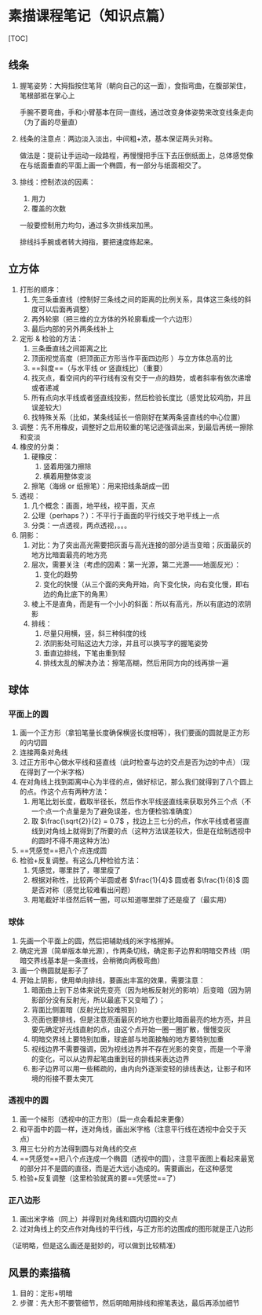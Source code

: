 # 素描课程笔记（知识点篇）


[TOC]



## 线条



1. 握笔姿势：大拇指按住笔背（朝向自己的这一面），食指弯曲，在腹部架住，笔根部抵在掌心上

    手腕不要弯曲，手和小臂基本在同一直线，通过改变身体姿势来改变线条走向（为了画的尽量直）

2. 线条的注意点：两边淡入淡出，中间粗+浓，基本保证两头对称。

    做法是：提前让手运动一段路程，再慢慢把手压下去压倒纸面上，总体感觉像在与纸面垂直的平面上画一个椭圆，有一部分与纸面相交了。

3. 排线：控制浓淡的因素：

    1. 用力
    2. 覆盖的次数

    一般要控制用力均匀，通过多次排线来加黑。

    排线抖手腕或者转大拇指，要把速度练起来。



## 立方体

1. 打形的顺序：
    1. 先三条垂直线（控制好三条线之间的距离的比例关系，具体这三条线的斜度可以后面再调整）
    2. 再外轮廓（把三维的立方体的外轮廓看成一个六边形）
    3. 最后内部的另外两条线补上
2. 定形 $\&$ 检验的方法：
    1. 三条垂直线之间距离之比
    2. 顶面视觉高度（把顶面正方形当作平面四边形 ）与立方体总高的比
    3. ==斜度==（与水平线 or 竖直线比）（重要）
    4. 找灭点，看空间内的平行线有没有交于一点的趋势，或者斜率有依次递增或者递减
    5. 所有点向水平线或者竖直线投影，然后检验长度比（感觉比较鸡肋，并且误差较大）
    6. 找特殊关系（比如，某条线延长一倍刚好在某两条竖直线的中心位置）
3. 调整：先不用橡皮，调整好之后用较重的笔记迹强调出来，到最后再统一擦除和变淡
4. 橡皮的分类：
    1. 硬橡皮：
        1. 竖着用强力擦除
        2. 横着用整体变淡
    2. 擦笔（海绵 or 纸擦笔）：用来把线条胡成一团
5. 透视：
    1. 几个概念：画面，地平线，视平面，灭点
    2. 公理（perhaps？）：不平行于画面的平行线交于地平线上一点
    3. 分类：一点透视，两点透视，。。。
6. 阴影：
    1. 对比：为了突出高光需要把灰面与高光连接的部分适当变暗；灰面最灰的地方比暗面最亮的地方亮
    2. 层次，需要关注（考虑的因素：第一光源，第二光源——地面反光）：
        1. 变化的趋势
        2. 变化的快慢（从三个面的夹角开始，向下变化快，向右变化慢，即右边的角比底下的角黑）
    3. 棱上不是直角，而是有一个小小的斜面：所以有高光，所以有底边的浓阴影
    4. 排线：
        1. 尽量只用横，竖，斜三种斜度的线
        2. 浓阴影处可贴这边大力涂，并且可以换写字的握笔姿势
        3. 垂直边排线，下笔由重到轻
        4. 排线太乱的解决办法：擦笔高糊，然后用同方向的线再排一遍



## 球体



### 平面上的圆



1. 画一个正方形（拿铅笔量长度确保横竖长度相等），我们要画的圆就是正方形的内切圆
2. 连接两条对角线
3. 过正方形中心做水平线和竖直线（此时检查与边的交点是否为边的中点）（现在得到了一个米字格）
4. 在对角线上找到距离中心为半径的点，做好标记，那么我们就得到了八个圆上的点。作这个点有两种方法：
    1. 用笔比划长度，截取半径长，然后作水平线竖直线来获取另外三个点（不一个点一个点量是为了避免误差，也方便检验准确度）
    2. 取 $\frac{\sqrt{2}}{2} = 0.7$ ，找边上三七分的点，作水平线或者竖直线到对角线上就得到了所要的点（这种方法误差较大，但是在绘制透视中的圆时不得不用这种方法）
5. ==凭感觉==把八个点连成圆
6. 检验+反复调整。有这么几种检验方法：
    1. 凭感觉，哪里胖了，哪里瘦了
    2. 根据对称性，比较两个半圆或者 $\frac{1}{4}$ 圆或者 $\frac{1}{8}$ 圆是否对称（感觉比较难看出问题）
    3. 用笔截好半径然后转一圈，可以知道哪里胖了还是瘦了（最实用）



### 球体



1. 先画一个平面上的圆，然后把辅助线的米字格擦掉。
2. 确定光源（简单版本单光源），作两条切线，确定影子边界和明暗交界线（明暗交界线基本是一条直线，会稍微向两极弯曲）
3. 画一个椭圆就是影子了
4. 开始上阴影，使用单向排线，要画出丰富的效果，需要注意：
    1. 暗面由上到下总体来说先变亮（因为地板反射光的影响）后变暗（因为阴影部分没有反射光，所以最底下又变暗了）；
    2. 背面比侧面暗（反射光比较难照到）
    3. 亮面也要排线，但是注意亮面最灰的地方也要比暗面最亮的地方亮，并且要先确定好光线直射的点，由这个点开始一圈一圈扩散，慢慢变灰
    4. 明暗交界线上要特别加重，球底部与地面接触的地方要特别加重
    5. 视线边界不需要强调，因为视线边界并不存在光影的突变，而是一个平滑的变化，可以从边界起笔由重到轻的排线来表达边界
    6. 影子边界可以用一些稀疏的，由内向外逐渐变轻的排线表达，让影子和环境的衔接不要太突兀



### 透视中的圆



1. 画一个梯形（透视中的正方形）（扁一点会看起来更像）
2. 和平面中的圆一样，连对角线，画出米字格（注意平行线在透视中会交于灭点）
3. 用三七分的方法得到圆与对角线的交点
4. ==凭感觉==把八个点连成一个椭圆（透视中的圆），注意平面图上看起来最宽的部分并不是圆的直径，而是近大远小造成的。需要画出，在这种感觉
5. 检验+反复调整（这里检验就真的要==凭感觉==了）



### 正八边形



1. 画出米字格（同上）并得到对角线和圆内切圆的交点
2. 过对角线上的交点作对角线的平行线，与正方形的边围成的图形就是正八边形



（证明略，但是这么画还是挺妙的，可以做到比较精准）





## 风景的素描稿

1. 目的：定形+明暗
2. 步骤：先大形不要管细节，然后明暗用排线和擦笔表达，最后再添加细节